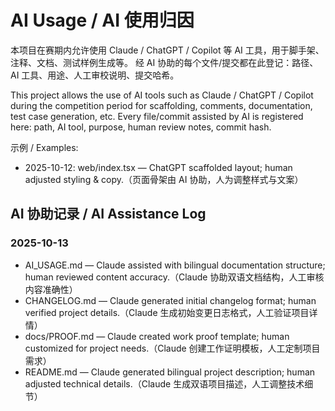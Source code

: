 # AI Usage / AI 使用归因

本项目在赛期内允许使用 Claude / ChatGPT / Copilot 等 AI 工具，用于脚手架、注释、文档、测试样例生成等。
经 AI 协助的每个文件/提交都在此登记：路径、AI 工具、用途、人工审校说明、提交哈希。

This project allows the use of AI tools such as Claude / ChatGPT / Copilot during the competition period for scaffolding, comments, documentation, test case generation, etc.
Every file/commit assisted by AI is registered here: path, AI tool, purpose, human review notes, commit hash.

示例 / Examples:
- 2025-10-12: web/index.tsx — ChatGPT scaffolded layout; human adjusted styling & copy.（页面骨架由 AI 协助，人为调整样式与文案）

## AI 协助记录 / AI Assistance Log

### 2025-10-13
- AI_USAGE.md — Claude assisted with bilingual documentation structure; human reviewed content accuracy.（Claude 协助双语文档结构，人工审核内容准确性）
- CHANGELOG.md — Claude generated initial changelog format; human verified project details.（Claude 生成初始变更日志格式，人工验证项目详情）
- docs/PROOF.md — Claude created work proof template; human customized for project needs.（Claude 创建工作证明模板，人工定制项目需求）
- README.md — Claude generated bilingual project description; human adjusted technical details.（Claude 生成双语项目描述，人工调整技术细节）